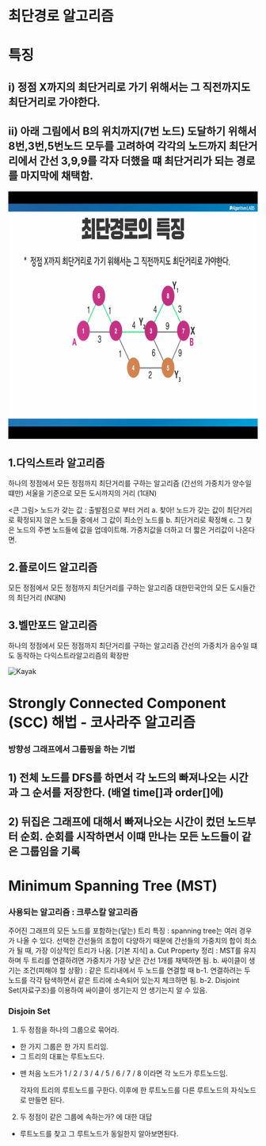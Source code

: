 최단경로 알고리즘
=
# 특징
## i) 정점 X까지의 최단거리로 가기 위해서는 그 직전까지도 최단거리로 가야한다.
## ii) 아래 그림에서 B의 위치까지(7번 노드) 도달하기 위해서 8번,3번,5번노드 모두를 고려하여 각각의 노드까지 최단거리에서 간선 3,9,9를 각자 더했을 떄 최단거리가 되는 경로를 마지막에 채택함.
<img src="./nearestDistance.png" width="800px" height="500px" ></img>

1.다익스트라 알고리즘
--------------------
 하나의 정점에서 모든 정점까지 최단거리를 구하는 알고리즘 (간선의 가중치가 양수일 떄만)
 서울을 기준으로 모든 도시까지의 거리 (1대N)
 
 <큰 그림>
 노드가 갖는 값 : 출발점으로 부터 거리
 a. 찾아! 노드가 갖는 값이 최단거리로 확정되지 않은 노드들 중에서 그 값이 최소인 노드를 
 b. 최단거리로 확정해
 c. 그 찾은 노드의 주변 노드들에 값을 업데이트해. 가중치값을 더하고 더 짧은 거리값이 나온다면.
 
2.플로이드 알고리즘
--------------------
모든 정점에서 모든 정점까지 최단거리를 구하는 알고리즘
대한민국안의 모든 도시들간의 최단거리 (N대N)

3.벨만포드 알고리즘
-------------------
하나의 정점에서 모든 정점까지 최단거리를 구하는 알고리즘
간선의 가중치가 음수일 떄도 동작하는 다익스트라알고리즘의 확장판

![Kayak][logo]

[logo]: url "To go kayaking."

Strongly Connected Component (SCC) 해법 - 코사라주 알고리즘
=
### 방향성 그래프에서 그룹핑을 하는 기법
## 1) 전체 노드를 DFS를 하면서 각 노드의 빠져나오는 시간과 그 순서를 저장한다. (배열 time[]과 order[]에)
## 2) 뒤집은 그래프에 대해서 빠져나오는 시간이 컸던 노드부터 순회. 순회를 시작하면서 이떄 만나는 모든 노드들이 같은 그룹임을 기록


Minimum Spanning Tree (MST)
=
### 사용되는 알고리즘 : 크루스칼 알고리즘
주어진 그래프의 모든 노드를 포함하는(덮는) 트리
특징 : spanning tree는 여러 경우가 나올 수 있다. 선택한 간선들의 조합이 다양하기 때문에
 간선들의 가중치의 합이 최소가 될 때, 가장 이상적인 트리가 나옴.
[기본 지식]
a. Cut Property 정리 : MST를 유지하며 두 트리를 연결하려면 가중치가 가장 낮은 간선 1개를 채택하면 됨.
b. 싸이클이 생기는 조건(피해야 할 상황) : 같은 트리내에서 두 노드를 연결할 때
   b-1. 연결하려는 두 노드를 각각 탐색하면서 같은 트리에 소속되어 있는지 체크하면 됨.
   b-2. Disjoint Set(자료구조)를 이용하여 싸이클이 생기는지 안 생기는지 알 수 있음. 

### Disjoin Set
1. 두 정점을 하나의 그룹으로 묶어라.
 - 한 가지 그룹은 한 가지 트리임.
 - 그 트리의 대표는 루트노드다.
 * 맨 처음 노드가 1 / 2 / 3 / 4 / 5 / 6 / 7 / 8 이라면 각 노드가 루트노드임.
      
   각자의 트리의 루트노드를 구한다. 
   이후에 한 루트노드를 다른 루트노드의 자식노드로 만들면 된다.

2. 두 정점이 같은 그룹에 속하는가? 에 대한 대답
 - 루트노드를 찾고 그 루트노드가 동일한지 알아보면된다.
 
 









